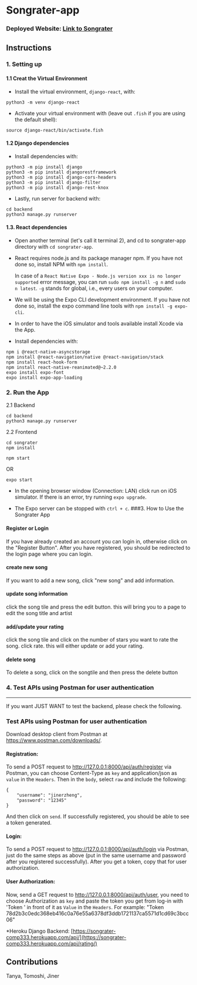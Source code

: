 # Songrater-app

### Deployed Website: [Link to Songrater](https://songrater-comp333.firebaseapp.com/)

## Instructions

### 1. Setting up
#### 1.1 Creat the Virtual Environment
- Install the virtual environment, `django-react`, with:
```shell
python3 -m venv django-react
```

- Activate your virtual environment with (leave out `.fish` if you are using the default shell):
```shell
source django-react/bin/activate.fish
```
#### 1.2 Django dependencies
- Install dependencies with:
```shell
python3 -m pip install django
python3 -m pip install djangorestframework
python3 -m pip install django-cors-headers
python3 -m pip install django-filter
python3 -m pip install django-rest-knox
```

- Lastly, run server for backend with:
```shell
cd backend
python3 manage.py runserver
```

#### 1.3. React dependencies
- Open another terminal (let's call it terminal 2), and cd to songrater-app directory with `cd songrater-app`.

- React requires node.js and its package manager npm. If you have not done so,
  install NPM with `npm install`.

  In case of a `React Native Expo - Node.js version xxx is no longer supported`
  error message, you can run `sudo npm install -g n` and `sudo n latest`. `-g`
  stands for global, i.e., every users on your computer.

- We will be using the Expo CLI development environment.
  If you have not done so, install the expo command line tools with `npm install -g expo-cli`.

- In order to have the iOS simulator and tools available install Xcode via the App.

- Install dependencies with:
```shell
npm i @react-native-asyncstorage
npm install @react-navigation/native @react-navigation/stack
npm install react-hook-form
npm install react-native-reanimated@~2.2.0
expo install expo-font
expo install expo-app-loading
```

### 2. Run the App
2.1 Backend
```shell
cd backend
python3 manage.py runserver
```
2.2 Frontend
```shell
cd songrater
npm install
```
```shell
npm start
```
OR
```
expo start
```

- In the opening browser window (Connection: LAN) click run on iOS simulator. If there is an error, try running `expo upgrade`.

- The Expo server can be stopped with `ctrl + c`.
###3. How to Use the Songrater App

#### Register or Login
If you have already created an account you can login in, otherwise click on the "Register Button". After you have registered, you should be redirected to the login page where you can login.

#### create new song
If you want to add a new song, click "new song" and add information.

#### update song information
click the song tile and press the edit button. this will bring you to a page to edit the song title and artist

#### add/update your rating
click the song tile and click on the number of stars you want to rate the song. click rate. this will either update or add your rating.

#### delete song
To delete a song, click on the songtile and then press the delete button

### 4. Test APIs using Postman for user authentication
---------------------------------------------------------------------------------------------

If you want JUST WANT to test the backend, please check the following.

### Test APIs using Postman for user authentication
Download desktop client from Postman at <https://www.postman.com/downloads/>.

#### Registration:
To send a POST request to <http://127.0.0.1:8000/api/auth/register> via Postman, you can choose Content-Type as `key` and application/json as `value` in the `Headers`. Then in the `body`, select `raw` and include the following:
```shell
{
    "username": "jinerzheng",
    "password": "12345"
}
```
And then click on `send`. If successfully registered, you should be able to see a token generated.

#### Login:
To send a POST request to <http://127.0.0.1:8000/api/auth/login> via Postman, just do the same steps as above (put in the same username and password after you registered successfully). After you get a token, copy that for user authorization.

#### User Authorization:
Now, send a GET request to <http://127.0.0.1:8000/api/auth/user>, you need to choose Authorization as `key` and paste the token you get from log-in with 'Token ' in front of it as `Value` in the `Headers`. For example: "Token 78d2b3c0edc368eb416c0a76e55a6378df3ddb1721137ca5571d1cd69c3bcc06"

*Heroku Django Backend: [https://songrater-comp333.herokuapp.com/api/](https://songrater-comp333.herokuapp.com/api/rating/)

## Contributions
Tanya, Tomoshi, Jiner
